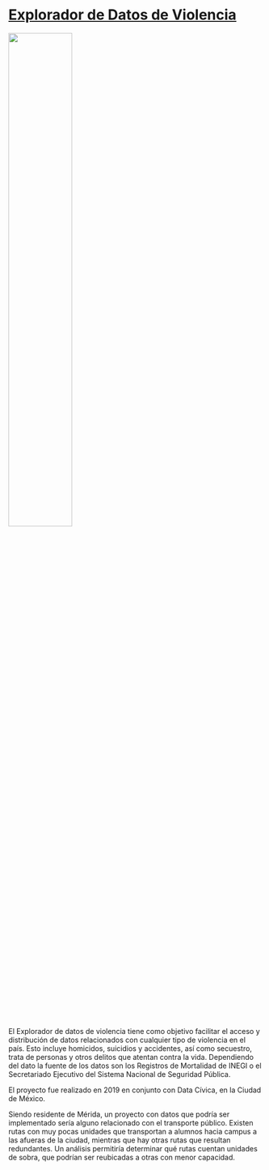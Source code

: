# [Explorador de Datos de Violencia](https://exploralaviolencia.org/)

<img src="https://exploralaviolencia.org/assets/images/avatar.png" width=50% height=50%>

El Explorador de datos de violencia tiene como objetivo facilitar el acceso y distribución de datos relacionados con cualquier tipo de violencia en el país. Esto incluye homicidos, suicidios y accidentes, así como secuestro, trata de personas y otros delitos que atentan contra la vida. Dependiendo del dato la fuente de los datos son los Registros de Mortalidad de INEGI o el Secretariado Ejecutivo del Sistema Nacional de Seguridad Pública. 

El proyecto fue realizado en 2019 en conjunto con Data Cívica, en la Ciudad de México. 

Siendo residente de Mérida, un proyecto con datos que podría ser implementado sería alguno relacionado con el transporte público. Existen rutas con muy pocas unidades que transportan a alumnos hacia campus a las afueras de la ciudad, mientras que hay otras rutas que resultan redundantes. Un análisis permitiría determinar qué rutas cuentan unidades de sobra, que podrían ser reubicadas a otras con menor capacidad.
